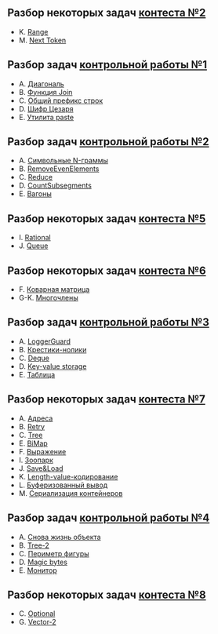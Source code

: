 ## Разбор некоторых задач [контеста №2](https://official.contest.yandex.ru/contest/24032/)
* K. [Range](https://gist.github.com/alzobnin/9a7ef9ec26b9f5771588909cd31dd3b5)
* M. [Next Token](https://gist.github.com/alzobnin/9c10fc62c7e7eed824b46cf44bd89cc1)

## Разбор задач [контрольной работы №1](https://official.contest.yandex.ru/contest/24604/)
* A. [Диагональ](https://gist.github.com/alzobnin/2475dfd88fab987721fb98f64aaaa7fd)
* B. [Функция Join](https://gist.github.com/alzobnin/a09956a582ee08943d27a424fbe98b71)
* C. [Общий префикс строк](https://gist.github.com/alzobnin/edefed694fdd2367baddf41ee923d1a7)
* D. [Шифр Цезаря](https://gist.github.com/alzobnin/8ffba6c7d9d27b17ab97a6019a86a145)
* E. [Утилита paste](https://gist.github.com/alzobnin/fc4ff58206af3efa244387e732c74870)

## Разбор задач [контрольной работы №2](https://official.contest.yandex.ru/contest/25074/)
* A. [Символьные N-граммы](https://gist.github.com/alzobnin/4b305a79f0630010b9f5c829e6cbdc37)
* B. [RemoveEvenElements](https://gist.github.com/alzobnin/da85d1ae44aeba3cd51fe38dcad764a7)
* C. [Reduce](https://gist.github.com/alzobnin/d723789f6ce2f36bbadf1e3067505d16)
* D. [CountSubsegments](https://gist.github.com/alzobnin/c91feda29cbf936f1f67f6767e66ba3e)
* E. [Вагоны](https://gist.github.com/alzobnin/5c574a0c18027b79597a7bbcb5e48bf9)

## Разбор некоторых задач [контеста №5](https://official.contest.yandex.ru/contest/24035/)
* I. [Rational](https://gist.github.com/alzobnin/87ebcc4978c2bfe6d9aa8d66b9ef7e2b)
* J. [Queue](https://gist.github.com/alzobnin/67358cc8d0c0606c5965d1d18cf4a5c4)

## Разбор некоторых задач [контеста №6](https://official.contest.yandex.ru/contest/24036/)
* F. [Коварная матрица](https://gist.github.com/alzobnin/e0bbb0e3b5f72a778a115924ec2df3f1)
* G-K. [Многочлены](https://gist.github.com/cdraugr/2ce18c1c714f90d53f5d7216f9b881e8)

## Разбор задач [контрольной работы №3](https://official.contest.yandex.ru/contest/25696/)
* A. [LoggerGuard](https://gist.github.com/alzobnin/f1fcd91cd2f530e72ff118a26397ff92)
* B. [Крестики-нолики](https://gist.github.com/alzobnin/e94b4e9f6f41a29c0215154dc7d584f1)
* C. [Deque](https://gist.github.com/alzobnin/fc973c6300c89a758cf84c97d023187b)
* D. [Key-value storage](https://gist.github.com/alzobnin/a262a98ddafea2df0deec024606460cf)
* E. [Таблица](https://gist.github.com/alzobnin/382343905a08dabc93e512a9b0bd4c50)

## Разбор некоторых задач [контеста №7](https://official.contest.yandex.ru/contest/24037/)
* A. [Адреса](https://gist.github.com/alzobnin/a6f567b4db93af77760a3595e42c3535)
* B. [Retry](https://gist.github.com/alzobnin/451f03405c4e9553ebd37b1814fd3ad1)
* C. [Tree](https://gist.github.com/alzobnin/955d5baad2ab0e434686e41822e02e0a)
* E. [BiMap](https://gist.github.com/alzobnin/a023ee7a0bce2e7054d60d4d4771db3e)
* F. [Выражение](https://gist.github.com/alzobnin/70c8a896a65183f6f284c38bb7d6ca62)
* I. [Зоопарк](https://gist.github.com/alzobnin/e92ff1fda9b71059f6a2280eb4e0ea71)
* J. [Save&Load](https://gist.github.com/alzobnin/5c6395322f82d0449e29c2940d916d8a)
* K. [Length-value-кодирование](https://gist.github.com/alzobnin/8adf92d9ae4ce809fabe492de61d5b93)
* L. [Буферизованный вывод](https://gist.github.com/alzobnin/262c7038ac50ed3596e5c5bfb6858e86)
* M. [Сериализация контейнеров](https://gist.github.com/alzobnin/9568a0708013bcbdc6a33442417407d7)

## Разбор задач [контрольной работы №4](https://official.contest.yandex.ru/contest/24040/)
* A. [Снова жизнь объекта](https://gist.github.com/alzobnin/e3dd9e5f1a2ea9b7ce4e94588a9f94bc)
* B. [Tree-2](https://gist.github.com/alzobnin/3dbab6ecc0147aa2a346178fd51d95fa)
* C. [Периметр фигуры](https://gist.github.com/alzobnin/989ad3ab9f6735274a8df5db91a05a4b)
* D. [Magic bytes](https://gist.github.com/alzobnin/5fb9f978cdfb0673efcaa2c2e9c809e2)
* E. [Монитор](https://gist.github.com/alzobnin/c8e8c8ded1b369468b1e7a0cc2c085d5)

## Разбор некоторых задач [контеста №8](https://official.contest.yandex.ru/contest/24038/)
* C. [Optional](https://gist.github.com/alzobnin/2a10b9151c3727237c73a00a3627ecab)
* G. [Vector-2](https://gist.github.com/cdraugr/840d822c60477a34952b80bf282e1301)